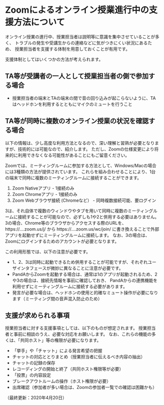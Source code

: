 # Zoomによるオンライン授業進行中の支援方法について

オンライン授業の進行中、授業担当者は説明等に意識を集中させていることが多く、
トラブルの発生や受講生からの連絡などに気がつきにくい状況にあるため、
授業担当者を支援する体制を用意しておくことが有用です。

支援体制としてはいくつかの方法が考えられます。

## TA等が受講者の一人として授業担当者の側で参加する場合

- 授業担当者の端末とTAの端末の間で音の回り込みが起こらないように、TAはヘッドホンを利用するとともにマイクのミュートを行うこと

## TA等が同時に複数のオンライン授業の状況を確認する場合

以下の情報は、少し高度な利用方法となるので、深い理解と習熟が必要となりますが、技術的には可能なので、紹介します。
ただし、Zoomの仕様変更により将来的に利用できなくなる可能性があることにもご留意ください。

Zoomでは、ミーティングルームに参加する方法として、Windows/Macの場合には3種類の方法が提供されています。
これらを組み合わせることにより、1台の端末で同時に複数のミーティングルームに接続することができます。

1. Zoom Nativeアプリ - 1接続のみ
2. Zoom Chromeアプリ - 1接続のみ
3. Zoom Webブラウザ接続 (Chromeなど） - 同時複数接続可能、要ログイン

3は、それ自体で複数のウィンドウやタブを用いて同時に複数のミーティングルームに接続することが可能なので、必ずしも1や2と併用する必要はありません。
3の場合、Chrome等のブラウザからアクセスする際のURLを、
  https://....zoom.us/j/
から
  https://....zoom.us/wc/join/
に書き換えることで外部アプリを起動せずにミーティングルームに接続します。
なお、3の場合は、Zoomにログインするためのアカウントが必要となります。

この利用形態では、以下の注意が必要です。

- 1、2、3は同時に起動できるため併用することが可能ですが、それぞれユーザインタフェースが微妙に異なることに注意が必要です。
- PandAからZoomを起動する場合は、通常は1のアプリが起動されるため、2や3の場合は、接続先情報を事前に確認しておき、
  PandAからの連携機能を利用せずにミーティングルームに接続する必要があります。
- 発言が必要な場合は、ヘッドホンの使用と的確なミュート操作が必要になります（ミーティング間の音声混入防止のため）

## 支援が求められる事項

授業担当者に対する支援事項としては、以下のものが想定されます。
授業担当者と事前に相談のうえ、必要な対応をお願いします。
なお、これらの機能の多くは、「共同ホスト」等の権限が必要になります。

- 「挙手」や「チャット」による発言希望の把握
- チャットの対応ととりまとめ（授業担当者に伝えるべき内容の抽出）
- チャットの記録の保存
- レコーディングの開始と終了（共同ホスト権限等が必要）
- 「投票」の内容設定
- ブレークアウトルームの操作（ホスト権限が必要）
- 出席確認（参加者が多い場合は、Zoomの参加者一覧での確認は困難かも）

（最終更新：2020年4月20日）

